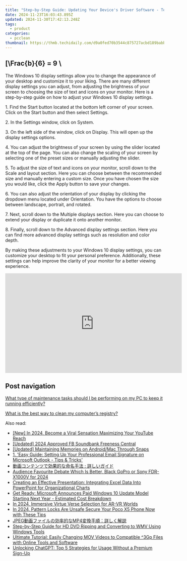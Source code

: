 ```yaml
---
title: "Step-by-Step Guide: Updating Your Device's Driver Software - Tech Solutions by YL"
date: 2024-11-23T16:03:43.895Z
updated: 2024-11-30T17:42:13.248Z
tags:
  - product
categories:
  - pcclean
thumbnail: https://thmb.techidaily.com/d9a0fed70b3544c875727acbd189babb9991061b2738772aa77659169a12a4b8.jpg
---
```


## \[\Frac{b}{6} = 9 \

The Windows 10 display settings allow you to change the appearance of your desktop and customize it to your liking. There are many different display settings you can adjust, from adjusting the brightness of your screen to choosing the size of text and icons on your monitor. Here is a step-by-step guide on how to adjust your Windows 10 display settings. 

1\. Find the Start button located at the bottom left corner of your screen. Click on the Start button and then select Settings.

2\. In the Settings window, click on System.

3\. On the left side of the window, click on Display. This will open up the display settings options. 

4\. You can adjust the brightness of your screen by using the slider located at the top of the page. You can also change the scaling of your screen by selecting one of the preset sizes or manually adjusting the slider.

5\. To adjust the size of text and icons on your monitor, scroll down to the Scale and layout section. Here you can choose between the recommended size and manually entering a custom size. Once you have chosen the size you would like, click the Apply button to save your changes.

6\. You can also adjust the orientation of your display by clicking the dropdown menu located under Orientation. You have the options to choose between landscape, portrait, and rotated.

7\. Next, scroll down to the Multiple displays section. Here you can choose to extend your display or duplicate it onto another monitor.

8\. Finally, scroll down to the Advanced display settings section. Here you can find more advanced display settings such as resolution and color depth. 

By making these adjustments to your Windows 10 display settings, you can customize your desktop to fit your personal preference. Additionally, these settings can help improve the clarity of your monitor for a better viewing experience.

<!-- affiliate ads begin -->
<iframe width="560" height="315" src="https://www.youtube.com/embed/YB7Ou4-iKVM?si=7Fq8iUwI8voccMLx" title="YouTube video player" frameborder="0" allow="accelerometer; autoplay; clipboard-write; encrypted-media; gyroscope; picture-in-picture; web-share" referrerpolicy="strict-origin-when-cross-origin" allowfullscreen></iframe>
<!-- affiliate ads end -->

## Post navigation

[What type of maintenance tasks should I be performing on my PC to keep it running efficiently?](https://tools.techidaily.com/pcclean/products/)

[What is the best way to clean my computer’s registry?](https://tools.techidaily.com/pcclean/products/)

<ins class="adsbygoogle"
     style="display:block"
     data-ad-format="autorelaxed"
     data-ad-client="ca-pub-7571918770474297"
     data-ad-slot="1223367746"></ins>

<ins class="adsbygoogle"
     style="display:block"
     data-ad-client="ca-pub-7571918770474297"
     data-ad-slot="8358498916"
     data-ad-format="auto"
     data-full-width-responsive="true"></ins>

<span class="atpl-alsoreadstyle">Also read:</span>
<div><ul>
<li><a href="https://facebook-video-share.techidaily.com/new-in-2024-become-a-viral-sensation-maximizing-your-youtube-reach/"><u>[New] In 2024, Become a Viral Sensation Maximizing Your YouTube Reach</u></a></li>
<li><a href="https://facebook-video-content.techidaily.com/updated-2024-approved-fb-soundbank-freeness-central/"><u>[Updated] 2024 Approved FB Soundbank Freeness Central</u></a></li>
<li><a href="https://snapchat-videos.techidaily.com/updated-maintaining-memories-on-androidmac-through-snaps/"><u>[Updated] Maintaining Memories on Android/Mac Through Snaps</u></a></li>
<li><a href="https://win-hot.techidaily.com/1-easy-guide-setting-up-your-professional-email-signature-on-microsoft-outlook-tips-and-tricks/"><u>1. 'Easy Guide: Setting Up Your Professional Email Signature on Microsoft Outlook - Tips & Tricks'</u></a></li>
<li><a href="https://win-hot.techidaily.com/iuwlleeuuplusocsplusodsplusodhuodsplusodhoobppluswkueaenoeahoobquwrvewqjeajiplusazlsa6ioipsplusoblplusobhoocroocpoodisi/"><u>動画コンテンツで効果的な命名手法 : 詳しいガイド</u></a></li>
<li><a href="https://article-posts.techidaily.com/audience-favourite-debate-which-is-better-black-gopro-or-sony-fdr-x1000v-for-2024/"><u>Audience Favourite Debate Which Is Better, Black GoPro or Sony FDR-X1000V for 2024</u></a></li>
<li><a href="https://win-blog.techidaily.com/creating-an-effective-presentation-integrating-excel-data-into-powerpoint-for-organizational-charts/"><u>Creating an Effective Presentation: Integrating Excel Data Into PowerPoint for Organizational Charts</u></a></li>
<li><a href="https://win-hot.techidaily.com/get-ready-microsoft-announces-paid-windows-10-update-model-starting-next-year-estimated-cost-breakdown/"><u>Get Ready: Microsoft Announces Paid Windows 10 Update Model Starting Next Year - Estimated Cost Breakdown</u></a></li>
<li><a href="https://vp-tips.techidaily.com/in-2024-immersive-virtue-verse-selection-for-ar-vr-worlds/"><u>In 2024, Immersive Virtue Verse Selection for AR-VR Worlds</u></a></li>
<li><a href="https://easy-unlock-android.techidaily.com/in-2024-pattern-locks-are-unsafe-secure-your-poco-x5-phone-now-with-these-tips-by-drfone-android/"><u>In 2024, Pattern Locks Are Unsafe Secure Your Poco X5 Phone Now with These Tips</u></a></li>
<li><a href="https://win-hot.techidaily.com/jpegmp4/"><u>JPEG動画ファイルの効率的なMP4変換手順：詳しく解説</u></a></li>
<li><a href="https://win-hot.techidaily.com/step-by-step-guide-for-hd-dvd-ripping-and-converting-to-wmv-using-windows-tools/"><u>Step-by-Step Guide for HD DVD Ripping and Converting to WMV Using Windows Tools</u></a></li>
<li><a href="https://win-hot.techidaily.com/ultimate-tutorial-easily-changing-mov-videos-to-compatible-3gp-files-with-online-tools-and-software/"><u>Ultimate Tutorial: Easily Changing MOV Videos to Compatible ^3Gp Files with Online Tools and Software</u></a></li>
<li><a href="https://tech-revival.techidaily.com/unlocking-chatgpt-top-5-strategies-for-usage-without-a-premium-sign-up/"><u>Unlocking ChatGPT: Top 5 Strategies for Usage Without a Premium Sign-Up</u></a></li>
</ul></div>

